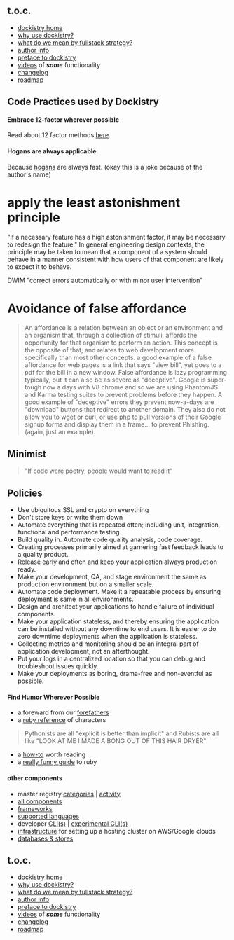 ## t.o.c.
- [dockistry home](https://github.com/forktheweb/dockistry)
- [why use dockistry?](https://github.com/forktheweb/dockistry/blob/master/docs-why.use.this.md)
- [what do we mean by fullstack strategy?](https://github.com/forktheweb/dockistry#what-is-a-fullstack-strategy)
- [author info](https://labs.stackfork.com:2003/dockistry-contributors/cho)
- [preface to dockistry](https://github.com/forktheweb/dockistry/blob/master/docs-preface.md) 
- [videos](https://github.com/forktheweb/dockistry/blob/master/docs-videos.md) of ***some*** functionality
- [changelog](https://github.com/forktheweb/dockistry/blob/master/changelog.md)
- [roadmap](https://github.com/forktheweb/dockistry/blob/master/roadmap.md)


## Code Practices used by Dockistry

#### Embrace 12-factor wherever possible
Read about 12 factor methods [here](http://12factor.net/).

#### Hogans are always applicable
Because [hogans](https://github.com/object-code/hogan.js) are always fast.  (okay this is a joke because of the author's name)

# apply the least astonishment principle
"if a necessary feature has a high astonishment factor, it may be necessary to redesign the feature."  In general engineering design contexts, the principle may be taken to mean that a component of a system should behave in a manner consistent with how users of that component are likely to expect it to behave.

DWIM
"correct errors automatically or with minor user intervention"

# Avoidance of false affordance
>An affordance is a relation between an object or an environment and an organism that, through a collection of stimuli, affords the opportunity for that organism to perform an action.   This concept is the opposite of that, and relates to web development more specifically than most other concepts.  a good example of a false affordance for web pages is a link that says "view bill", yet goes to a pdf for the bill in a new window.  False affordance is lazy programming typically, but it can also be as severe as "deceptive".  Google is super-tough now a days with V8 chrome and so we are using PhantomJS and Karma testing suites to prevent problems before they happen.  A good example of "deceptive" errors they prevent now-a-days are "download" buttons that redirect to another domain.  They also do not allow you to wget or curl, or use php to pull versions of their Google signup forms and display them in a frame... to prevent Phishing. (again, just an example).

## Minimist
> "If code were poetry, people would want to read it"

## Policies
* Use ubiquitous SSL and crypto on everything
* Don't store keys or write them down
* Automate everything that is repeated often; including unit, integration, functional and performance testing.
* Build quality in. Automate code quality analysis, code coverage.
* Creating processes primarily aimed at garnering fast feedback leads to a quality product.
* Release early and often and keep your application always production ready.
* Make your development, QA, and stage environment the same as production environment but on a smaller scale.
* Automate code deployment. Make it a repeatable process by ensuring deployment is same in all environments.
* Design and architect your applications to handle failure of individual components.
* Make your application stateless, and thereby ensuring the application can be installed without any downtime to end users. It is easier to do zero downtime deployments when the application is stateless.
* Collecting metrics and monitoring should be an integral part of application development, not an afterthought.
* Put your logs in a centralized location so that you can debug and troubleshoot issues quickly.
* Make your deployments as boring, drama-free and non-eventful as possible.

 

#### Find Humor Wherever Possible
- a foreward from our [forefathers](http://search.cpan.org/dist/perlsecret/lib/perlsecret.pod#SYNOPSIS)
- a [ruby reference](https://github.com/JuanitoFatas/what-do-you-call-this-in-ruby) of characters
 
> Pythonists are all "explicit is better than implicit" and Rubists are all like "LOOK AT ME I MADE A BONG OUT OF THIS HAIR DRYER"

- a [how-to](https://github.com/braydie/HowToBeAProgrammer) worth reading
- a [really funny guide](https://encyclopediadramatica.se/Ruby_on_Rails) to ruby

#### other components
   * master registry [categories](https://labs.stackfork.com:2003/explore/groups) | [activity](https://labs.stackfork.com:2003/explore/projects/starred)
   * [all components](https://github.com/forktheweb/dockistry/blob/master/docs-componentry.md)
   * [frameworks](https://github.com/forktheweb/dockistry/blob/master/docs-frameworks.md) 
   * [supported languages](https://github.com/forktheweb/dockistry/blob/master/docs-languages.md)
   * developer [CLI(s)](https://github.com/forktheweb/dockistry/blob/master/dockistry-cli.md) | [experimental CLI(s)](https://github.com/forktheweb/dockistry/blob/master/docs-experimental-cli.md)
   * [infrastructure](https://github.com/forktheweb/dockistry/blob/master/docs-infrastructure-packages.md) for setting up a hosting cluster on AWS/Google clouds
   * [databases & stores](https://github.com/forktheweb/dockistry/blob/master/docs-database.md)

## t.o.c.
- [dockistry home](https://github.com/forktheweb/dockistry)
- [why use dockistry?](https://github.com/forktheweb/dockistry/blob/master/docs-why.use.this.md)
- [what do we mean by fullstack strategy?](https://github.com/forktheweb/dockistry#what-is-a-fullstack-strategy)
- [author info](https://labs.stackfork.com:2003/dockistry-contributors/cho)
- [preface to dockistry](https://github.com/forktheweb/dockistry/blob/master/docs-preface.md) 
- [videos](https://github.com/forktheweb/dockistry/blob/master/docs-videos.md) of ***some*** functionality
- [changelog](https://github.com/forktheweb/dockistry/blob/master/changelog.md)
- [roadmap](https://github.com/forktheweb/dockistry/blob/master/roadmap.md)
